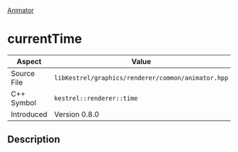 [Animator](index)
# currentTime
| Aspect | Value |
| --- | --- |
| Source File | `libKestrel/graphics/renderer/common/animator.hpp` |
| C++ Symbol | `kestrel::renderer::time` |
| Introduced | Version 0.8.0 |
## Description

